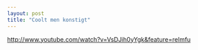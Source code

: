 ```yaml
---
layout: post
title: "Coolt men konstigt"
---
```


http://www.youtube.com/watch?v=VsDJih0yYgk&feature=relmfu